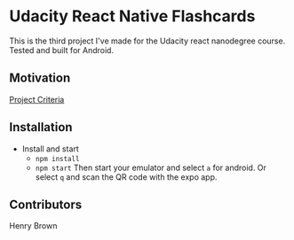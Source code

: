 # Udacity React Native Flashcards
This is the third project I've made for the Udacity react nanodegree course.
Tested and built for Android.
## Motivation
[Project Criteria](https://github.com/HenryBrown0/udacity-react-native-flashcards/projects/1)
## Installation
* Install and start
	- `npm install`
	- `npm start`
	Then start your emulator and select `a` for android. Or select `q` and scan
	the QR code with the expo app.
## Contributors
Henry Brown
